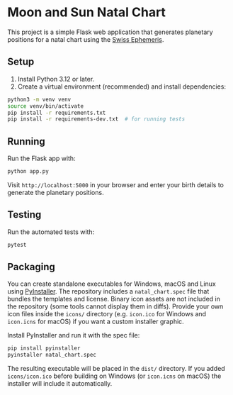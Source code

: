 # Moon and Sun Natal Chart

This project is a simple Flask web application that generates planetary positions for a natal chart using the [Swiss Ephemeris](https://www.astro.com/swisseph/).

## Setup

1. Install Python 3.12 or later.
2. Create a virtual environment (recommended) and install dependencies:

```bash
python3 -m venv venv
source venv/bin/activate
pip install -r requirements.txt
pip install -r requirements-dev.txt  # for running tests
```

## Running

Run the Flask app with:

```bash
python app.py
```

Visit `http://localhost:5000` in your browser and enter your birth details to generate the planetary positions.

## Testing

Run the automated tests with:

```bash
pytest
```

## Packaging

You can create standalone executables for Windows, macOS and Linux using [PyInstaller](https://www.pyinstaller.org/). The repository includes a `natal_chart.spec` file that bundles the templates and license.
Binary icon assets are not included in the repository (some tools cannot display them in diffs). Provide your own icon files inside the `icons/` directory (e.g. `icon.ico` for Windows and `icon.icns` for macOS) if you want a custom installer graphic.

Install PyInstaller and run it with the spec file:

```bash
pip install pyinstaller
pyinstaller natal_chart.spec
```

The resulting executable will be placed in the `dist/` directory. If you added `icons/icon.ico` before building on Windows (or `icon.icns` on macOS) the installer will include it automatically.
